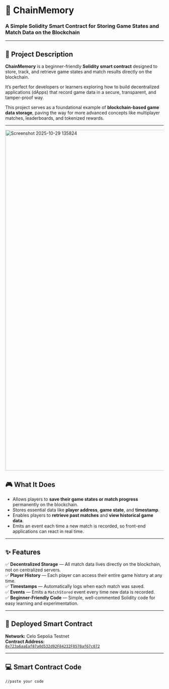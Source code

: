 # 🧠 ChainMemory  

### A Simple Solidity Smart Contract for Storing Game States and Match Data on the Blockchain  

---

## 📜 Project Description  

**ChainMemory** is a beginner-friendly **Solidity smart contract** designed to store, track, and retrieve game states and match results directly on the blockchain.  

It’s perfect for developers or learners exploring how to build decentralized applications (dApps) that record game data in a secure, transparent, and tamper-proof way.  

This project serves as a foundational example of **blockchain-based game data storage**, paving the way for more advanced concepts like multiplayer matches, leaderboards, and tokenized rewards.  

---

<img width="1916" height="1079" alt="Screenshot 2025-10-29 135824" src="https://github.com/user-attachments/assets/eb59b2e5-f893-4a33-bfeb-0877638bb853" />


## 🎮 What It Does  

- Allows players to **save their game states or match progress** permanently on the blockchain.  
- Stores essential data like **player address**, **game state**, and **timestamp**.  
- Enables players to **retrieve past matches** and **view historical game data**.  
- Emits an event each time a new match is recorded, so front-end applications can react in real time.  

---

## ✨ Features  

✅ **Decentralized Storage** — All match data lives directly on the blockchain, not on centralized servers.  
✅ **Player History** — Each player can access their entire game history at any time.  
✅ **Timestamps** — Automatically logs when each match was saved.  
✅ **Events** — Emits a `MatchStored` event every time new data is recorded.  
✅ **Beginner-Friendly Code** — Simple, well-commented Solidity code for easy learning and experimentation.  

---

## 🔗 Deployed Smart Contract  

**Network:** Celo Sepolia Testnet  
**Contract Address:**  
[`0x723a6aaEaf87a0d532d92F84232F0570af67c072`](https://celo-sepolia.blockscout.com/address/0x723a6aaEaf87a0d532d92F84232F0570af67c072)  

---

## 💻 Smart Contract Code  

```solidity
//paste your code

